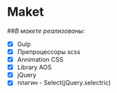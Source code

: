 # Maket


##_В макете реализованы:_

- [x] Gulp
- [x] Препроцессоры scss
- [x] Annimation CSS
- [x] Library AOS
- [x] jQuery
- [x] плагин - Select(jQuery.selectric)
